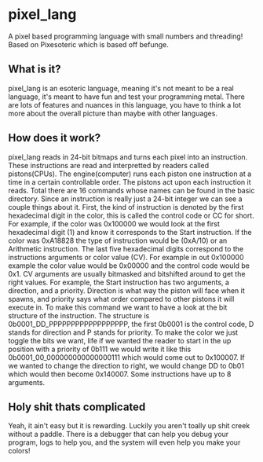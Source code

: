 # pixel_lang
A pixel based programming language with small numbers and threading! Based on Pixesoteric which is based off befunge.

## What is it?
pixel_lang is an esoteric language, meaning it's not meant to be a real language, it's meant to have fun and test your programming metal. There are lots of features and nuances in this language, you have to think a lot more about the overall picture than maybe with other languages.

## How does it work?
pixel\_lang reads in 24-bit bitmaps and turns each pixel into an instruction. These instructions are read and interpretted by readers called pistons(CPUs). The engine(computer) runs each piston one instruction at a time in a certain controllable order. The pistons act upon each instruction it reads. Total there are 16 commands whose names can be found in the basic directory. Since an instruction is really just a 24-bit integer we can see a couple things about it. First, the kind of instruction is denoted by the first hexadecimal digit in the color, this is called the control code or CC for short. For example, if the color was 0x100000 we would look at the first hexadecimal digit (1) and know it corresponds to the Start instruction. If the color was 0xA18828 the type of instruction would be (0xA/10) or an Arithmetic instruction. The last five hexadecimal digits correspond to the instructions arguments or color value (CV). For example in out 0x100000 example the color value would be 0x00000 and the control code would be 0x1. CV arguments are usually bitmasked and bitshifted around to get the right values. For example, the Start instruction has two arguments, a direction, and a priority. Direction is what way the piston will face when it spawns, and priority says what order compared to other pistons it will execute in. To make this command we want to have a look at the bit structure of the instruction. The structure is 0b0001\_DD\_PPPPPPPPPPPPPPPPPP, the first 0b0001 is the control code, D stands for direction and P stands for priority. To make the color we just toggle the bits we want, life if we wanted the reader to start in the up position with a priority of 0b111 we would write it like this 0b0001\_00\_000000000000000111 which would come out to 0x100007. If we wanted to change the direction to right, we would change DD to 0b01 which would then become 0x140007. Some instructions have up to 8 arguments.

## Holy shit thats complicated
Yeah, it ain't easy but it is rewarding. Luckily you aren't toally up shit creek without a paddle. There is a debugger that can help you debug your program, logs to help you, and the system will even help you make your colors! 
